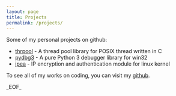 ```yaml
---
layout: page
title: Projects
permalink: /projects/
---
```


Some of my personal projects on github:

* [thrpool][1] - A thread pool library for POSIX thread written in C
* [pydbg3][2] - A pure Python 3 debugger library for win32
* [ipea][3] - IP encryption and authentication module for linux kernel

To see all of my works on coding, you can visit my [github][4].

\_EOF\_

[1]: https://github.com/vuonghv/thrpool
[2]: https://github.com/vuonghv/pydbg3
[3]: https://github.com/vuonghv/ipea
[4]: https://github.com/vuonghv
